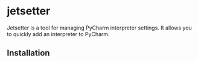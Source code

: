 # jetsetter

Jetsetter is a tool for managing PyCharm interpreter settings. It allows you to quickly add an interpreter to PyCharm.

## Installation

```bas
